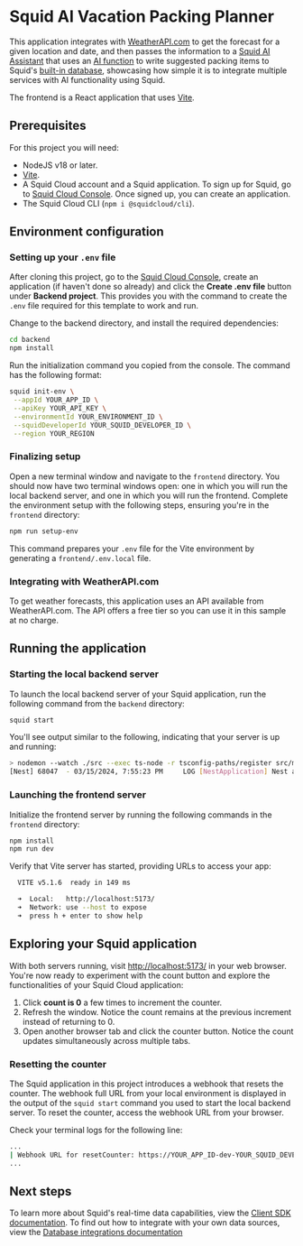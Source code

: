 # Squid AI Vacation Packing Planner

This application integrates with [WeatherAPI.com](https://www.weatherapi.com/) to get the forecast for a given location and date, and then passes the information to a [Squid AI Assistant](https://docs.squid.cloud/docs/ai/squid-ai-assistant) that uses an [AI function](https://docs.squid.cloud/docs/development-tools/backend/ai-functions) to write suggested packing items to Squid's [built-in database](https://docs.squid.cloud/docs/integrations/database/built-in), showcasing how simple it is to integrate multiple services with AI functionality using Squid.

The frontend is a React application that uses [Vite](https://vitejs.dev/).

## Prerequisites

For this project you will need:

- NodeJS v18 or later.
- [Vite](https://vitejs.dev/).
- A Squid Cloud account and a Squid application. To sign up for Squid, go to [Squid Cloud Console](https://console.squid.cloud). Once signed up, you can create an application.
- The Squid Cloud CLI (`npm i @squidcloud/cli`).

## Environment configuration

### Setting up your `.env` file

After cloning this project, go to the [Squid Cloud Console](https://console.squid.cloud), create an application (if haven't done so already) and click the **Create .env file** button under **Backend project**. This provides you with the command to create the `.env` file required for this template to work and run.

Change to the backend directory, and install the required dependencies:

```bash
cd backend
npm install
```

Run the initialization command you copied from the console. The command has the following format:

```bash
squid init-env \
 --appId YOUR_APP_ID \
 --apiKey YOUR_API_KEY \
 --environmentId YOUR_ENVIRONMENT_ID \
 --squidDeveloperId YOUR_SQUID_DEVELOPER_ID \
 --region YOUR_REGION
```

### Finalizing setup

Open a new terminal window and navigate to the `frontend` directory. You should now have two terminal windows open: one in which you will run the local backend server, and one in which you will run the frontend. Complete the environment setup with the following steps, ensuring you're in the `frontend` directory:

```bash
npm run setup-env
```

This command prepares your `.env` file for the Vite environment by generating a `frontend/.env.local` file.

### Integrating with WeatherAPI.com

To get weather forecasts, this application uses an API available from WeatherAPI.com. The API offers a free tier so you can use it in this sample at no charge.



## Running the application

### Starting the local backend server

To launch the local backend server of your Squid application, run the following command from the `backend` directory:

```bash
squid start
```

You'll see output similar to the following, indicating that your server is up and running:

```bash
> nodemon --watch ./src --exec ts-node -r tsconfig-paths/register src/main.ts
[Nest] 68047  - 03/15/2024, 7:55:23 PM     LOG [NestApplication] Nest application successfully started +1ms
```

### Launching the frontend server

Initialize the frontend server by running the following commands in the `frontend` directory:

```bash
npm install
npm run dev
```

Verify that Vite server has started, providing URLs to access your app:

```bash
  VITE v5.1.6  ready in 149 ms

  ➜  Local:   http://localhost:5173/
  ➜  Network: use --host to expose
  ➜  press h + enter to show help
```

## Exploring your Squid application

With both servers running, visit [http://localhost:5173/](http://localhost:5173/) in your web browser. You're now ready to experiment with the count button and explore the functionalities of your Squid Cloud application:

1. Click **count is 0** a few times to increment the counter.
2. Refresh the window. Notice the count remains at the previous increment instead of returning to 0.
3. Open another browser tab and click the counter button. Notice the count updates simultaneously across multiple tabs.

### Resetting the counter

The Squid application in this project introduces a webhook that resets the counter. The webhook full URL from your local environment is displayed in the output of the `squid start` command you used to start the local backend server. To reset the counter, access the webhook URL from your browser.

Check your terminal logs for the following line:

```bash
...
| Webhook URL for resetCounter: https://YOUR_APP_ID-dev-YOUR_SQUID_DEVELOPER_ID.us-east-1.aws.squid.cloud/webhooks/resetCounter   |
...
```

## Next steps

To learn more about Squid's real-time data capabilities, view the [Client SDK documentation](https://docs.squid.cloud/docs/development-tools/client-sdk/). To find out how to integrate with your own data sources, view the [Database integrations documentation](https://docs.squid.cloud/docs/integrations/database/)
